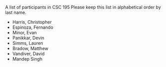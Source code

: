 A list of participants in CSC 195
Please keep this list in alphabetical order by last name.
- Harris, Christopher
- Espinoza, Fernando
- Minor, Evan
- Panikkar, Devin
- Simms, Lauren
- Bradow, Matthew
- Vandiver, David
- Mandep Singh